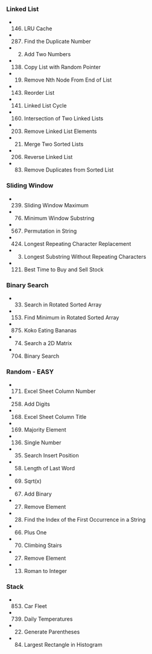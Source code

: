 ### Linked List

- 146. LRU Cache
- 287. Find the Duplicate Number
- 2. Add Two Numbers
- 138. Copy List with Random Pointer
- 19. Remove Nth Node From End of List
- 143. Reorder List
- 141. Linked List Cycle
- 160. Intersection of Two Linked Lists
- 203. Remove Linked List Elements
- 21. Merge Two Sorted Lists
- 206. Reverse Linked List
- 83. Remove Duplicates from Sorted List

### Sliding Window

- 239. Sliding Window Maximum
- 76. Minimum Window Substring
- 567. Permutation in String
- 424. Longest Repeating Character Replacement
- 3. Longest Substring Without Repeating Characters
- 121. Best Time to Buy and Sell Stock

### Binary Search

- 33. Search in Rotated Sorted Array
- 153.  Find Minimum in Rotated Sorted Array
- 875.  Koko Eating Bananas
- 74. Search a 2D Matrix
- 704.  Binary Search

### Random - EASY

- 171. Excel Sheet Column Number
- 258. Add Digits
- 168. Excel Sheet Column Title
- 169. Majority Element
- 136. Single Number
- 35. Search Insert Position
- 58. Length of Last Word
- 69. Sqrt(x)
- 67. Add Binary
- 27. Remove Element
- 28. Find the Index of the First Occurrence in a String
- 66. Plus One
- 70. Climbing Stairs
- 27. Remove Element
- 13. Roman to Integer

### Stack

- 853.  Car Fleet
- 739.  Daily Temperatures
- 22. Generate Parentheses
- 84. Largest Rectangle in Histogram
